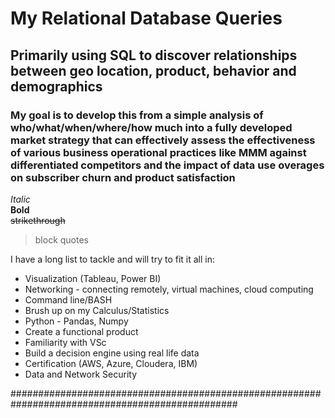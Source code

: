 # My Relational Database Queries

## Primarily using SQL to discover relationships between geo location, product, behavior and demographics

### My goal is to develop this from a simple analysis of who/what/when/where/how much into a fully developed market strategy that can effectively assess the effectiveness of various business operational practices like MMM against differentiated competitors and the impact of data use overages on subscriber churn and product satisfaction

*Italic*\
**Bold**\
~~strikethrough~~
>block quotes
>
I have a long list to tackle and will try to fit it all in:
* Visualization (Tableau, Power BI)
* Networking - connecting remotely, virtual machines, cloud computing
* Command line/BASH
* Brush up on my Calculus/Statistics
* Python - Pandas, Numpy 
* Create a functional product
* Familiarity with VSc
* Build a decision engine using real life data
* Certification (AWS, Azure, Cloudera, IBM)
* Data and Network Security

#################################################################################################
####
